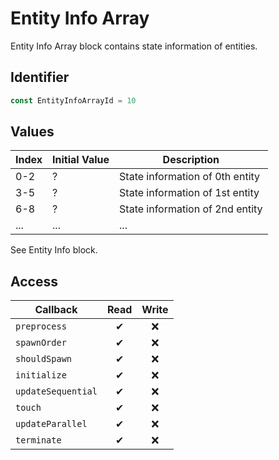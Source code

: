 # Entity Info Array

Entity Info Array block contains state information of entities.

## Identifier

```ts
const EntityInfoArrayId = 10
```

## Values

| Index | Initial Value | Description                     |
| ----- | ------------- | ------------------------------- |
| 0-2   | ?             | State information of 0th entity |
| 3-5   | ?             | State information of 1st entity |
| 6-8   | ?             | State information of 2nd entity |
| ...   | ...           | ...                             |

See Entity Info block.

## Access

| Callback           | Read | Write |
| ------------------ | :--: | :---: |
| `preprocess`       |  ✔   |  ❌   |
| `spawnOrder`       |  ✔   |  ❌   |
| `shouldSpawn`      |  ✔   |  ❌   |
| `initialize`       |  ✔   |  ❌   |
| `updateSequential` |  ✔   |  ❌   |
| `touch`            |  ✔   |  ❌   |
| `updateParallel`   |  ✔   |  ❌   |
| `terminate`        |  ✔   |  ❌   |
